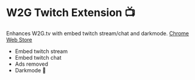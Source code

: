 # W2G Twitch Extension 📺
Enhances W2G.tv with embed twitch stream/chat and darkmode. 
[Chrome Web Store](https://chrome.google.com/webstore/detail/watch2gether-twitch/bmdjkfdmjjjigkmfammiieghajelniii "Chrome Web Store")

* Embed twitch stream
* Embed twitch chat
* Ads removed
* Darkmode 🌚
